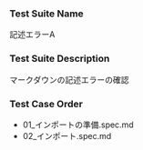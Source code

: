 ### Test Suite Name
記述エラーA

### Test Suite Description
マークダウンの記述エラーの確認

### Test Case Order
- 01_インポートの準備.spec.md
- 02_インポート.spec.md
